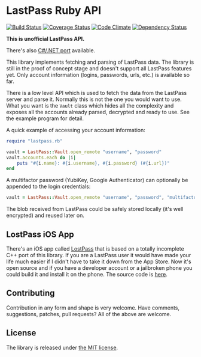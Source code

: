 LastPass Ruby API
=================

[![Build Status](https://travis-ci.org/detunized/lastpass-ruby.png?branch=master)](https://travis-ci.org/detunized/lastpass-ruby)
[![Coverage Status](https://coveralls.io/repos/detunized/lastpass-ruby/badge.png?branch=master)](https://coveralls.io/r/detunized/lastpass-ruby?branch=master)
[![Code Climate](https://codeclimate.com/github/detunized/lastpass-ruby.png)](https://codeclimate.com/github/detunized/lastpass-ruby)
[![Dependency Status](https://gemnasium.com/detunized/lastpass-ruby.png)](https://gemnasium.com/detunized/lastpass-ruby)

**This is unofficial LastPass API.**

There's also [C#/.NET port](https://github.com/detunized/lastpass-sharp) available.

This library implements fetching and parsing of LastPass data.  The library is
still in the proof of concept stage and doesn't support all LastPass features
yet.  Only account information (logins, passwords, urls, etc.) is available so
far.

There is a low level API which is used to fetch the data from the LastPass
server and parse it. Normally this is not the one you would want to use. What
you want is the `Vault` class which hides all the complexity and exposes all
the accounts already parsed, decrypted and ready to use. See the example
program for detail.

A quick example of accessing your account information:

```ruby
require "lastpass.rb"

vault = LastPass::Vault.open_remote "username", "password"
vault.accounts.each do |i|
    puts "#{i.name}: #{i.username}, #{i.password} (#{i.url})"
end
```


A multifactor password (YubiKey, Google Authenticator) can optionally be appended to 
the login credentials:

```ruby
vault = LastPass::Vault.open_remote "username", "password", "multifactor_password"
```

The blob received from LastPass could be safely stored locally (it's well
encrypted) and reused later on.

LostPass iOS App
----------------

There's an iOS app called [LostPass](http://detunized.net/lostpass/) that is
based on a totally incomplete C++ port of this library.  If you are a LastPass
user it would have made your life much easier if I didn't have to take it down
from the App Store. Now it's open source and if you have a developer account
or a jailbroken phone you could build it and install it on the phone. The
source code is [here](https://github.com/detunized/LostPass).


Contributing
------------

Contribution in any form and shape is very welcome.  Have comments,
suggestions, patches, pull requests?  All of the above are welcome.


License
-------

The library is released under [the MIT
license](http://www.opensource.org/licenses/mit-license.php).
